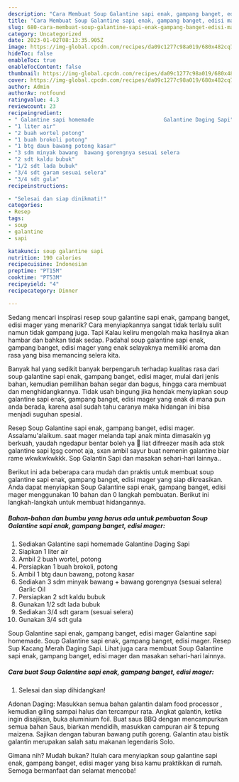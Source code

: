 ```yaml
---
description: "Cara Membuat Soup Galantine sapi enak, gampang banget, edisi mager yang Enak, Buat Buka Puasa Bikin Ngiler"
title: "Cara Membuat Soup Galantine sapi enak, gampang banget, edisi mager yang Enak, Buat Buka Puasa Bikin Ngiler"
slug: 680-cara-membuat-soup-galantine-sapi-enak-gampang-banget-edisi-mager-yang-enak-buat-buka-puasa-bikin-ngiler
category: Uncategorized
date: 2023-01-02T08:13:35.905Z
image: https://img-global.cpcdn.com/recipes/da09c1277c98a019/680x482cq70/soup-galantine-sapi-enak-gampang-banget-edisi-mager-foto-resep-utama.jpg
hideToc: false
enableToc: true
enableTocContent: false
thumbnail: https://img-global.cpcdn.com/recipes/da09c1277c98a019/680x482cq70/soup-galantine-sapi-enak-gampang-banget-edisi-mager-foto-resep-utama.jpg
cover: https://img-global.cpcdn.com/recipes/da09c1277c98a019/680x482cq70/soup-galantine-sapi-enak-gampang-banget-edisi-mager-foto-resep-utama.jpg
author: Admin
authorAv: notfound
ratingvalue: 4.3
reviewcount: 23
recipeingredient:
- " Galantine sapi homemade                      Galantine Daging Sapi"
- "1 liter air"
- "2 buah wortel potong"
- "1 buah brokoli potong"
- "1 btg daun bawang potong kasar"
- "3 sdm minyak bawang  bawang gorengnya sesuai selera                      Garlic Oil"
- "2 sdt kaldu bubuk"
- "1/2 sdt lada bubuk"
- "3/4 sdt garam sesuai selera"
- "3/4 sdt gula"
recipeinstructions:

- "Selesai dan siap dinikmati!"
categories:
- Resep
tags:
- soup
- galantine
- sapi

katakunci: soup galantine sapi 
nutrition: 190 calories
recipecuisine: Indonesian
preptime: "PT15M"
cooktime: "PT53M"
recipeyield: "4"
recipecategory: Dinner

---
```



Sedang mencari inspirasi resep soup galantine sapi enak, gampang banget, edisi mager yang menarik? Cara menyiapkannya sangat tidak terlalu sulit namun tidak gampang juga. Tapi Kalau keliru mengolah maka hasilnya akan hambar dan bahkan tidak sedap. Padahal soup galantine sapi enak, gampang banget, edisi mager yang enak selayaknya memiliki aroma dan rasa yang bisa memancing selera kita.


Banyak hal yang sedikit banyak berpengaruh terhadap kualitas rasa dari soup galantine sapi enak, gampang banget, edisi mager, mulai dari jenis bahan, kemudian pemilihan bahan segar dan bagus, hingga cara membuat dan menghidangkannya. Tidak usah bingung jika hendak menyiapkan soup galantine sapi enak, gampang banget, edisi mager yang enak di mana pun anda berada, karena asal sudah tahu caranya maka hidangan ini bisa menjadi suguhan spesial.

Resep Soup Galantine sapi enak, gampang banget, edisi mager. Assalamu&#39;alaikum. saat mager melanda tapi anak minta dimasakin yg berkuah, yaudah ngedapur bentar boleh ya 🤭 liat difreezer masih ada stok galantine sapi lgsg comot aja, sxan ambil sayur buat nemenin galantine biar rame wkwkwkwkkk. Sop Galantin Sapi dan masakan sehari-hari lainnya..


Berikut ini ada beberapa cara mudah dan praktis untuk membuat soup galantine sapi enak, gampang banget, edisi mager yang siap dikreasikan. Anda dapat menyiapkan Soup Galantine sapi enak, gampang banget, edisi mager menggunakan 10 bahan dan 0 langkah pembuatan. Berikut ini langkah-langkah untuk membuat hidangannya.

<!--inarticleads1-->

##### Bahan-bahan dan bumbu yang harus ada untuk pembuatan Soup Galantine sapi enak, gampang banget, edisi mager:

1. Sediakan  Galantine sapi homemade                      Galantine Daging Sapi
1. Siapkan 1 liter air
1. Ambil 2 buah wortel, potong
1. Persiapkan 1 buah brokoli, potong
1. Ambil 1 btg daun bawang, potong kasar
1. Sediakan 3 sdm minyak bawang + bawang gorengnya (sesuai selera)                      Garlic Oil
1. Persiapkan 2 sdt kaldu bubuk
1. Gunakan 1/2 sdt lada bubuk
1. Sediakan 3/4 sdt garam (sesuai selera)
1. Gunakan 3/4 sdt gula


Soup Galantine sapi enak, gampang banget, edisi mager Galantine sapi homemade. Soup Galantine sapi enak, gampang banget, edisi mager. Resep Sup Kacang Merah Daging Sapi. Lihat juga cara membuat Soup Galantine sapi enak, gampang banget, edisi mager dan masakan sehari-hari lainnya. 

<!--inarticleads2-->

##### Cara buat Soup Galantine sapi enak, gampang banget, edisi mager:


1. Selesai dan siap dihidangkan!

Adonan Daging: Masukkan semua bahan galantin dalam food processor , kemudian giling sampai halus dan tercampur rata. Angkat galantin, ketika ingin disajikan, buka aluminium foil. Buat saus BBQ dengan mencampurkan semua bahan Saus, biarkan mendidih, masukkan campuran air &amp; tepung maizena. Sajikan dengan taburan bawang putih goreng. Galantin atau bistik galantin merupakan salah satu makanan legendaris Solo. 

Gimana nih? Mudah bukan? Itulah cara menyiapkan soup galantine sapi enak, gampang banget, edisi mager yang bisa kamu praktikkan di rumah. Semoga bermanfaat dan selamat mencoba!
